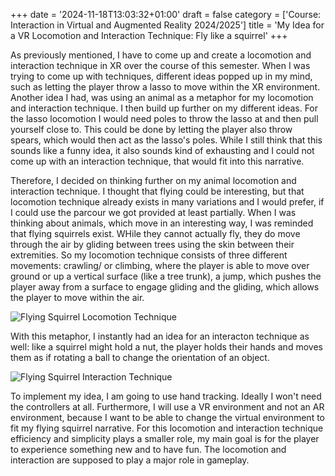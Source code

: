 +++
date = '2024-11-18T13:03:32+01:00'
draft = false
category = ['Course: Interaction in Virtual and Augmented Reality 2024/2025']
title = 'My Idea for a VR Locomotion and Interaction Technique: Fly like a squirrel'
+++

As previously mentioned, I have to come up and create a locomotion and interaction technique in XR over the course of this semester. When I was trying to come up with techniques, different ideas popped up in my mind, such as letting the player throw a lasso to move within the XR environment. Another idea I had, was using an animal as a metaphor for my locomotion and interaction technique. I then build up further on my different ideas. For the lasso locomotion I would need poles to throw the lasso at and then pull yourself close to. This could be done by letting the player also throw spears, which would then act as the lasso's poles. While I still think that this sounds like a funny idea, it also sounds kind of exhausting and I could not come up with an interaction technique, that would fit into this narrative.

Therefore, I decided on thinking further on my animal locomotion and interaction technique. I thought that flying could be interesting, but that locomotion technique already exists in many variations and I would prefer, if I could use the parcour we got provided at least partially. When I was thinking about animals, which move in an interesting way, I was reminded that flying squirrels exist. WHile they cannot actually fly, they do move through the air by gliding between trees using the skin between their extremities. So my locomotion technique consists of three different movements: crawling/ or climbing, where the player is able to move over ground or up a vertical surface (like a tree trunk), a jump, which pushes the player away from a surface to engage gliding and the gliding, which allows the player to move within the air.

![Flying Squirrel Locomotion Technique](Flying_Squirrel_Locomotion.png)

With this metaphor, I instantly had an idea for an interacton technique as well: like a squirrel might hold a nut, the player holds their hands and moves them as if rotating a ball to change the orientation of an object.

![Flying Squirrel Interaction Technique](Hands.png)

To implement my idea, I am going to use hand tracking. Ideally I won't need the controllers at all. Furthermore, I will use a VR environment and not an AR environment, because I want to be able to change the virtual environment to fit my flying squirrel narrative. For this locomotion and interaction technique efficiency and simplicity plays a smaller role, my main goal is for the player to experience something new and to have fun. The locomotion and interaction are supposed to play a major role in gameplay.
